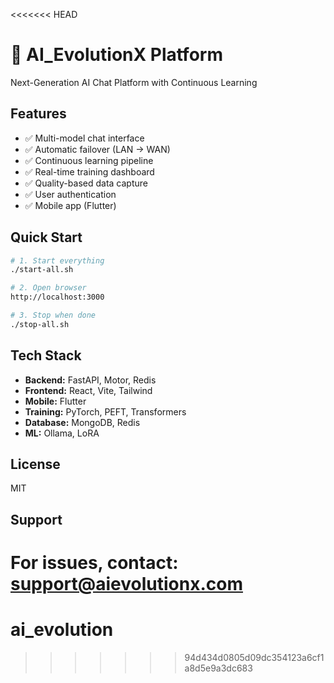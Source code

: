 <<<<<<< HEAD
# 🚀 AI_EvolutionX Platform

Next-Generation AI Chat Platform with Continuous Learning

## Features

- ✅ Multi-model chat interface
- ✅ Automatic failover (LAN → WAN)
- ✅ Continuous learning pipeline
- ✅ Real-time training dashboard
- ✅ Quality-based data capture
- ✅ User authentication
- ✅ Mobile app (Flutter)

## Quick Start
```bash
# 1. Start everything
./start-all.sh

# 2. Open browser
http://localhost:3000

# 3. Stop when done
./stop-all.sh
```

## Tech Stack

- **Backend:** FastAPI, Motor, Redis
- **Frontend:** React, Vite, Tailwind
- **Mobile:** Flutter
- **Training:** PyTorch, PEFT, Transformers
- **Database:** MongoDB, Redis
- **ML:** Ollama, LoRA

## License

MIT

## Support

For issues, contact: support@aievolutionx.com
=======
# ai_evolution
>>>>>>> 94d434d0805d09dc354123a6cf1a8d5e9a3dc683

